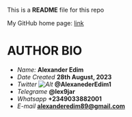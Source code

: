 This is a **README** file for this repo

My GitHub home page: [link](https://github.com/Lex9jar?tab=repositories)

# **AUTHOR BIO**
- *Name:*			**Alexander Edim**
- *Date Created*		**28th August, 2023**
- *Twitter ![Alt](https://cdn.punchng.com/wp-content/uploads/2023/07/24084806/Twitter-new-logo-720x720.jpeg)* 	**@AlexanederEdim1**
- *Telegrame*		**@lex9jar**
- *Whatsapp*		**+2349033882001**
- *E-mail*		**alexanderedim89@gmail.com**

